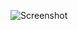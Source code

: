![Screenshot](https://raw.githubusercontent.com/Cryakl/Ultimate-RAT-Collection/refs/heads/main/Rejoice/Rejoice%204.8/Screenshot.png)
